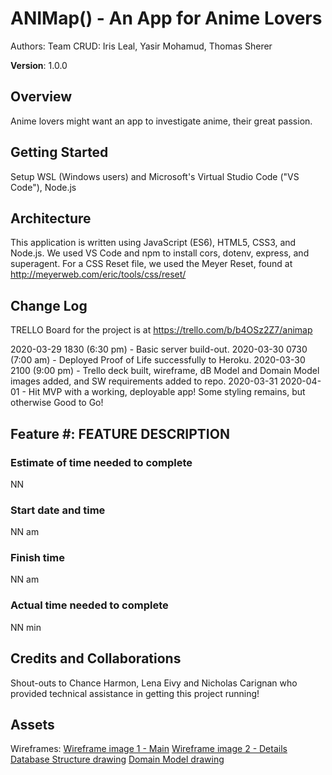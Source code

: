 # ANIMap() - An App for Anime Lovers

Authors: Team CRUD:  Iris Leal, Yasir Mohamud, Thomas Sherer

**Version**: 1.0.0 <!--(increment the patch/fix version number if you make more commits past your first submission) -->

## Overview
<!-- Provide a high level overview of what this application is and why you are building it, beyond the fact that it's an assignment for this class. (i.e. What's your problem domain?) -->
Anime lovers might want an app to investigate anime, their great passion.

## Getting Started
<!-- What are the steps that a user must take in order to build this app on their own machine and get it running? -->
Setup WSL (Windows users) and Microsoft's Virtual Studio Code ("VS Code"), Node.js

## Architecture
<!-- Provide a detailed description of the application design. What technologies (languages, libraries, etc) you're using, and any other relevant design information. -->
This application is written using JavaScript (ES6), HTML5, CSS3, and Node.js. 
We used VS Code and npm to install cors, dotenv, express, and superagent.
For a CSS Reset file, we used the Meyer Reset, found at http://meyerweb.com/eric/tools/css/reset/ 


## Change Log
<!-- Use this area to document the iterative changes made to your application as each feature is successfully implemented. Use time stamps. Here's an examples:
01-01-2001 4:59pm - Application now has a fully-functional express server, with a GET route for the location resource. -->
TRELLO Board for the project is at https://trello.com/b/b4OSz2Z7/animap

2020-03-29 1830 (6:30 pm) - Basic server build-out.
2020-03-30 0730 (7:00 am) - Deployed Proof of Life successfully to Heroku.
2020-03-30 2100 (9:00 pm) - Trello deck built, wireframe, dB Model and Domain Model images added, and SW requirements added to repo.
2020-03-31 
2020-04-01 - Hit MVP with a working, deployable app! Some styling remains, but otherwise Good to Go!


## Feature #: FEATURE DESCRIPTION
### Estimate of time needed to complete
NN
### Start date and time
NN am
### Finish time
NN am
### Actual time needed to complete
NN min


## Credits and Collaborations
<!-- Give credit (and a link) to other people or resources that helped you build this application. -->
Shout-outs to Chance Harmon, Lena Eivy and Nicholas Carignan who provided technical assistance in getting this project running!

## Assets
Wireframes:
[Wireframe image 1 - Main](./images/animap_wireframe1.png)
[Wireframe image 2 - Details](./images/animap_wireframe2.png)
[Database Structure drawing](./images/animap_dB-structure.png)
[Domain Model drawing](./images/domain_model.png)
